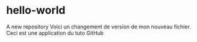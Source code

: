 # hello-world
A new repository
Voici un changement de version de mon nouveau fichier.
Ceci est une application du tuto GitHub
